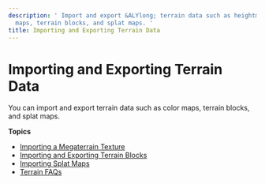 ```yaml
---
description: ' Import and export &ALYlong; terrain data such as heightmaps, color
  maps, terrain blocks, and splat maps. '
title: Importing and Exporting Terrain Data
---
```

# Importing and Exporting Terrain Data<a name="terrain-import-data"></a>

You can import and export terrain data such as color maps, terrain blocks, and splat maps\.

**Topics**
+ [Importing a Megaterrain Texture](terrain-import-color-megaterrain.md)
+ [Importing and Exporting Terrain Blocks](terrain-import.md)
+ [Importing Splat Maps](terrain-splat-maps.md)
+ [Terrain FAQs](terrain-troubleshoot.md)